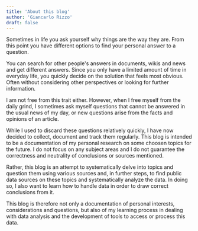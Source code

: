 ```yaml
---
title: 'About this blog'
author: 'Giancarlo Rizzo'
draft: false
---
```


Sometimes in life you ask yourself why things are the way they are. From this point you have different options to find your personal answer to a question.

You can search for other people's answers in documents, wikis and news and get different answers. Since you only have a limited amount of time in everyday life, you quickly decide on the solution that feels most obvious. Often without considering other perspectives or looking for further information.

I am not free from this trait either. However, when I free myself from the daily grind, I sometimes ask myself questions that cannot be answered in the usual news of my day, or new questions arise from the facts and opinions of an article.

While I used to discard these questions relatively quickly, I have now decided to collect, document and track them regularly. This blog is intended to be a documentation of my personal research on some choosen topics for the future. I do not focus on any subject areas and I do not guarantee the correctness and neutrality of conclusions or sources mentioned.

Rather, this blog is an attempt to systematically delve into topics and question them using various sources and, in further steps, to find public data sources on these topics and systematically analyze the data. In doing so, I also want to learn how to handle data in order to draw correct conclusions from it.

This blog is therefore not only a documentation of personal interests, considerations and questions, but also of my learning process in dealing with data analysis and the development of tools to access or process this data.